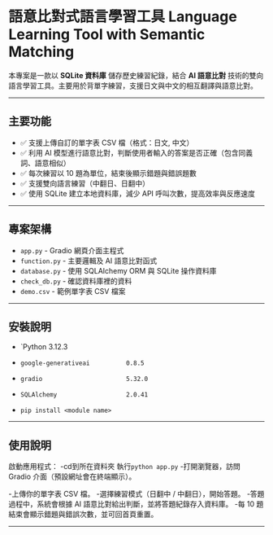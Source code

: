 # 語意比對式語言學習工具 Language Learning Tool with Semantic Matching

本專案是一款以 **SQLite 資料庫** 儲存歷史練習紀錄，結合 **AI 語意比對** 技術的雙向語言學習工具。主要用於背單字練習，支援日文與中文的相互翻譯與語意比對。
 
--- 
 
## 主要功能 
 
- ✅ 支援上傳自訂的單字表 CSV 檔（格式：日文, 中文）
- ✅ 利用 AI 模型進行語意比對，判斷使用者輸入的答案是否正確（包含同義詞、語意相似）
- ✅ 每次練習以 10 題為單位，結束後顯示錯題與錯誤題數 
- ✅ 支援雙向語言練習（中翻日、日翻中）
- ✅ 使用 SQLite 建立本地資料庫，減少 API 呼叫次數，提高效率與反應速度 
 
--- 
 
## 專案架構 
 
- `app.py` - Gradio 網頁介面主程式 
- `function.py` - 主要邏輯及 AI 語意比對函式 
- `database.py` - 使用 SQLAlchemy ORM 與 SQLite 操作資料庫 
- `check_db.py` - 確認資料庫裡的資料 
- `demo.csv` - 範例單字表 CSV 檔案 
 
--- 
 
## 安裝說明 

- `Python                       3.12.3
- `google-generativeai          0.8.5`
- `gradio                       5.32.0`
- `SQLAlchemy                   2.0.41`
 
- `pip install <module name>`

--- 

## 使用說明 
 
啟動應用程式： 
-cd到所在資料夾  執行`python app.py` 
-打開瀏覽器，訪問 Gradio 介面（預設網址會在終端顯示）。 
 
-上傳你的單字表 CSV 檔。
-選擇練習模式（日翻中 / 中翻日），開始答題。 
-答題過程中，系統會根據 AI 語意比對給出判斷，並將答題紀錄存入資料庫。 
-每 10 題結束會顯示錯題與錯誤次數，並可回首頁重置。 

 --- 
